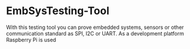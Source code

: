 EmbSysTesting-Tool
==================

With this testing tool you can prove embedded systems, sensors or other communication standard as SPI, I2C or UART. As a development platform Raspberry Pi is used
